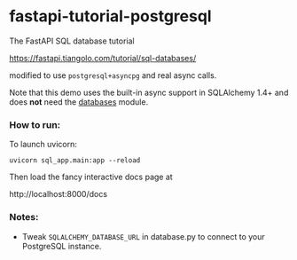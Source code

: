 # fastapi-tutorial-postgresql   

The FastAPI SQL database tutorial  

https://fastapi.tiangolo.com/tutorial/sql-databases/

modified to use `postgresql+asyncpg` and real async calls. 

Note that this demo uses the built-in async support in SQLAlchemy 1.4+ and does **not** need the [databases](https://pypi.org/project/databases/) module. 

### How to run: 

To launch uvicorn:  

```
uvicorn sql_app.main:app --reload  
```

Then load the fancy interactive docs page at    
  
http://localhost:8000/docs

### Notes:

- Tweak `SQLALCHEMY_DATABASE_URL` in database.py to connect
to your PostgreSQL instance.
